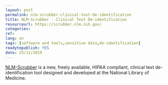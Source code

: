 ```yaml
---
layout: post 
permalink: nlm-scrubber-clinical-text-de-identification
title: NLM-Scrubber - Clinical Text De-identification
resourceurl: https://scrubber.nlm.nih.gov/
categories: 
ref: 
lang: en
tags: [software and tools,sensitive data,de-identification]
readytopublish: YES
date: 25/11/2019
---
```

[NLM-Scrubber](https://scrubber.nlm.nih.gov/) is a new, freely available, HIPAA compliant, clinical text de-identification tool designed and developed at the National Library of Medicine.